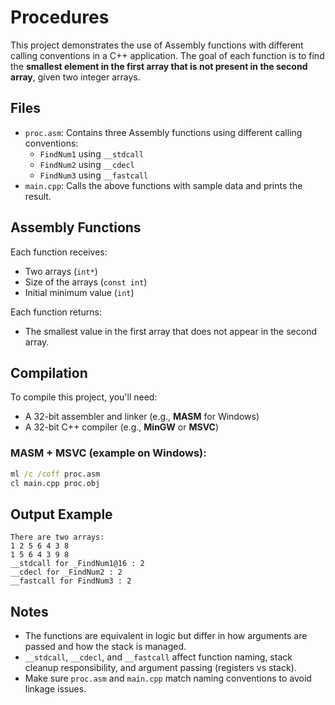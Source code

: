 # Procedures

This project demonstrates the use of Assembly functions with different calling conventions in a C++ application. The goal of each function is to find the **smallest element in the first array that is not present in the second array**, given two integer arrays.

## Files

- `proc.asm`: Contains three Assembly functions using different calling conventions:
  - `FindNum1` using `__stdcall`
  - `FindNum2` using `__cdecl`
  - `FindNum3` using `__fastcall`
- `main.cpp`: Calls the above functions with sample data and prints the result.

## Assembly Functions

Each function receives:
- Two arrays (`int*`)
- Size of the arrays (`const int`)
- Initial minimum value (`int`)

Each function returns:
- The smallest value in the first array that does not appear in the second array.

## Compilation

To compile this project, you'll need:
- A 32-bit assembler and linker (e.g., **MASM** for Windows)
- A 32-bit C++ compiler (e.g., **MinGW** or **MSVC**)

### MASM + MSVC (example on Windows):
```bat
ml /c /coff proc.asm
cl main.cpp proc.obj
```

## Output Example

```
There are two arrays:
1 2 5 6 4 3 8 
1 5 6 4 3 9 8 
__stdcall for _FindNum1@16 : 2
__cdecl for _FindNum2 : 2
__fastcall for FindNum3 : 2
```

## Notes

- The functions are equivalent in logic but differ in how arguments are passed and how the stack is managed.
- `__stdcall`, `__cdecl`, and `__fastcall` affect function naming, stack cleanup responsibility, and argument passing (registers vs stack).
- Make sure `proc.asm` and `main.cpp` match naming conventions to avoid linkage issues.
